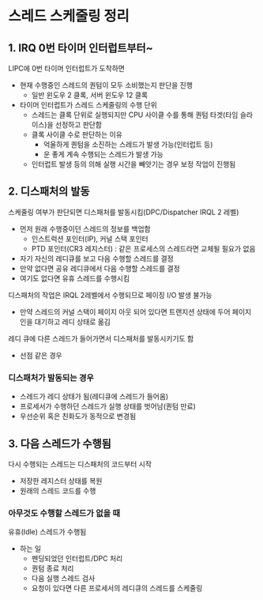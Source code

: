# 스레드 스케줄링 정리
## 1. IRQ 0번 타이머 인터럽트부터~
LIPC에 0번 타이머 인터럽트가 도착하면
* 현재 수행중인 스레드의 퀀텀이 모두 소비했는지 판단을 진행
  * 일반 윈도우 2 클록, 서버 윈도우 12 클록
* 타이머 인터럽트가 스레드 스케줄링의 수행 단위
  * 스레드는 클록 단위로 실행되지만 CPU 사이클 수를 통해 퀀텀 타겟(타임 슬라이스)을 선정하고 판단함
  * 클록 사이클 수로 판단하는 이유
    * 억울하게 퀀텀을 소진하는 스레드가 발생 가능(인터럽트 등)
    * 운 좋게 계속 수행되는 스레드가 발생 가능
  * 인터럽트 발생 등의 의해 실행 시간을 빼앗기는 경우 보정 작업이 진행됨

## 2. 디스패처의 발동
스케줄링 여부가 판단되면 디스패처를 발동시킴(DPC/Dispatcher IRQL 2 레벨)
* 먼저 원래 수행중이던 스레드의 정보를 백업함
  * 인스트럭션 포인터(IP), 커널 스택 포인터
  * PTD 포인터(CR3 레지스터) : 같은 프로세스의 스레드라면 교체될 필요가 없음
* 자기 자신의 레디큐를 보고 다음 수행할 스레드를 결정
* 만약 없다면 공유 레디큐에서 다음 수행할 스레드를 결정
* 여기도 없다면 유휴 스레드를 수행시킴

디스패처의 작업은 IRQL 2레벨에서 수행되므로 페이징 I/O 발생 불가능
* 만약 스레드의 커널 스택이 페이지 아웃 되어 있다면 트랜지션 상태에 두어 페이지 인을 대기하고 레디 상태로 옮김

레디 큐에 다른 스레드가 들어가면서 디스패처를 발동시키기도 함
* 선점 같은 경우

### 디스패처가 발동되는 경우
* 스레드가 레디 상태가 됨(레디큐에 스레드가 들어옴)
* 프로세서가 수행하던 스레드가 실행 상태를 벗어남(퀀텀 만료)
* 우선순위 혹은 친화도가 동적으로 변경됨

## 3. 다음 스레드가 수행됨
다시 수행되는 스레드는 디스패처의 코드부터 시작
* 저장한 레지스터 상태를 복원
* 원래의 스레드 코드를 수행

### 아무것도 수행할 스레드가 없을 때
유휴(Idle) 스레드가 수행됨
* 하는 일
  * 펜딩되었던 인터럽트/DPC 처리
  * 퀀텀 종료 처리
  * 다음 실행 스레드 검사
  * 요청이 있다면 다른 프로세서의 레디큐의 스레드를 스케줄링